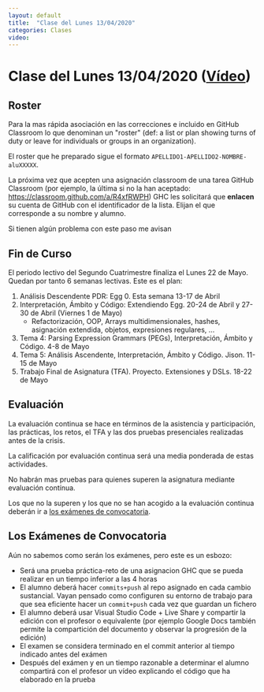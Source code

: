 ```yaml
---
layout: default
title:  "Clase del Lunes 13/04/2020"
categories: Clases
video: 
---
```


# Clase del Lunes 13/04/2020  ([Vídeo]({{page.video}}))

## Roster

Para la mas rápida asociación en las correcciones e incluido en GitHub Classroom lo que denominan un "roster" (def: a list or plan showing turns of duty or leave for individuals or groups in an organization). 

El roster  que he preparado sigue el formato 
`APELLIDO1-APELLIDO2-NOMBRE-aluXXXXX`.

La próxima vez que acepten una asignación classroom de una tarea GitHub Classroom (por ejemplo, la última si no la han aceptado: https://classroom.github.com/a/R4xfRWPH)  GHC les solicitará que **enlacen** su cuenta de GitHub con el identificador de la lista. Elijan el que corresponde a su nombre y alumno.

Si tienen algún problema con este paso me avisan

## Fin de Curso

El periodo lectivo del Segundo Cuatrimestre finaliza el Lunes 22 de Mayo.
Quedan por tanto 6 semanas lectivas. Este es el plan:

1. Análisis Descendente PDR: Egg 0. Esta semana 13-17 de Abril
2. Interpretación, Ámbito y Código: Extendiendo Egg. 20-24 de Abril y 27-30 de Abril (Viernes 1 de Mayo)
   * Refactorización, OOP, Arrays multidimensionales, hashes, asignación extendida, objetos, expresiones regulares, ... 
3. Tema 4: Parsing Expression Grammars (PEGs), Interpretación, Ámbito y Código. 4-8 de Mayo
4. Tema 5: Análisis Ascendente, Interpretación, Ámbito y Código. Jison. 11-15 de Mayo
5. Trabajo Final de Asignatura (TFA). Proyecto. Extensiones y DSLs. 18-22 de Mayo

## Evaluación

La evaluación continua se hace en términos de la asistencia y participación, las prácticas, los retos, el TFA  y las dos pruebas presenciales realizadas antes de la crisis.

La calificación por evaluación continua será una media ponderada de estas actividades.

No habrán mas pruebas para quienes superen la asignatura mediante evaluación contínua.

Los que no la superen y los que no se han acogido a la evaluación continua deberán ir a [los exámenes de convocatoria]({{site.baseurl}}/timetables.html#ex%C3%A1menes-de-convocatoria).

## Los Exámenes de Convocatoria

Aún no sabemos como serán los exámenes, pero este es un esbozo:

- Será una prueba práctica-reto de una asignacion GHC que se pueda realizar en un tiempo inferior a las 4 horas
- El alumno deberá hacer `commits+push` al repo asignado en cada cambio sustancial. Vayan pensado como configuren su entorno de trabajo  para que sea eficiente hacer un `commit+push` cada vez que guardan un fichero
- El alumno deberá usar Visual Studio Code + Live Share y compartir la edición con el profesor o equivalente (por ejemplo Google Docs también permite la compartición del documento y observar la progresión de la edición)
- El examen se considera terminado en el commit anterior al tiempo indicado antes del exámen
- Después del exámen y en un tiempo razonable a determinar el alumno compartirá con el profesor un vídeo explicando el código que ha elaborado en la prueba
